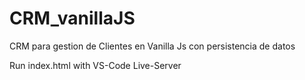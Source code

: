 # CRM_vanillaJS
CRM para gestion de Clientes en Vanilla Js con persistencia de datos 

Run index.html with VS-Code Live-Server 
